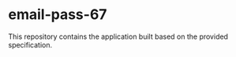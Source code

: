 # email-pass-67

This repository contains the application built based on the provided specification.